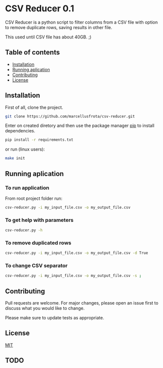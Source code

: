 # CSV Reducer 0.1

CSV Reducer is a python script to filter columns from a CSV file with option to remove duplicate rows, saving results in other file.

This used until CSV file has about 40GB. ;)

## Table of contents
* [Installation](#installation)
* [Running aplication](#running-aplication)
* [Contributing](#contributing)
* [License](#license)

## Installation

First of all, clone the project.

```bash
git clone https://github.com/marcellusfrota/csv-reducer.git
```

Enter on created diretory and then use the package manager [pip](https://pip.pypa.io/en/stable/) to install dependencies.

```bash
pip install -r requirements.txt
```

or run (linux users):

```bash
make init
```

## Running aplication

### To run application

From root project folder run:

```bash
csv-reducer.py -i my_input_file.csv -o my_output_file.csv
```

### To get help with parameters

```bash
csv-reducer.py -h
```

### To remove duplicated rows

```bash
csv-reducer.py -i my_input_file.csv -o my_output_file.csv -d True
```

### To change CSV separator

```bash
csv-reducer.py -i my_input_file.csv -o my_output_file.csv -s ;
```

## Contributing
Pull requests are welcome. For major changes, please open an issue first to discuss what you would like to change.

Please make sure to update tests as appropriate.

## License
[MIT](https://choosealicense.com/licenses/mit/)

## TODO